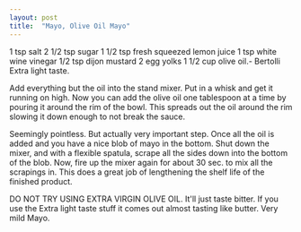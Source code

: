 ```yaml
---
layout: post
title:  "Mayo, Olive Oil Mayo"
---
```


1 tsp salt
2 1/2 tsp sugar
1 1/2 tsp fresh squeezed lemon juice
1 tsp white wine vinegar
1/2 tsp dijon mustard
2 egg yolks
1 1/2 cup olive oil.- Bertolli Extra light taste.

Add everything but the oil into the stand mixer. Put in a whisk and get it running on high. Now you can add the olive oil one tablespoon at a time by pouring it around the rim of the bowl. This spreads out the oil around the rim slowing it down enough to not break the sauce.

Seemingly pointless. But actually very important step. Once all the oil is added and you have a nice blob of mayo in the bottom. Shut down the mixer, and with a flexible spatula, scrape all the sides down into the bottom of the blob. Now, fire up the mixer again for about 30 sec. to mix all the scrapings in. This does a great job of lengthening the shelf life of the finished product.

DO NOT TRY USING EXTRA VIRGIN OLIVE OIL. It'll just taste bitter. If you use the Extra light taste stuff it comes out almost tasting like butter. Very mild Mayo.
